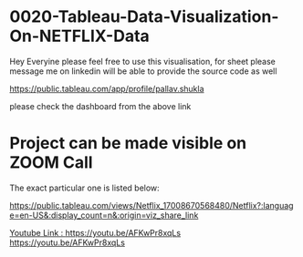 # 0020-Tableau-Data-Visualization-On-NETFLIX-Data

Hey Everyine please feel free to use this visualisation, for sheet please message me on linkedin will be able to provide the source code as well

https://public.tableau.com/app/profile/pallav.shukla

please check the dashboard from the above link
# Project can be made visible on ZOOM Call

The exact particular one is listed below: 

https://public.tableau.com/views/Netflix_17008670568480/Netflix?:language=en-US&:display_count=n&:origin=viz_share_link

[Youtube Link : ](https://youtu.be/AFKwPr8xqLs)https://youtu.be/AFKwPr8xqLs https://youtu.be/AFKwPr8xqLs
